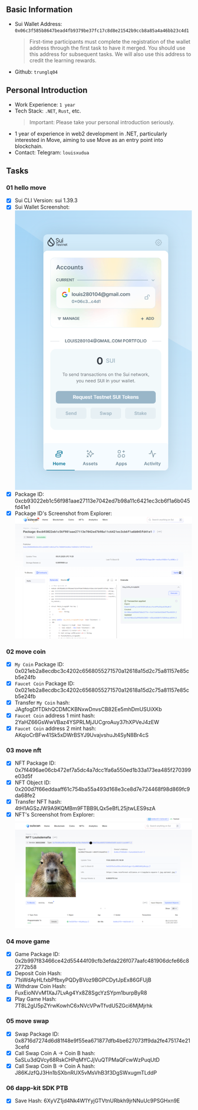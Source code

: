 ## Basic Information

- Sui Wallet Address: `0x06c3f585b8647bead4fb9379be37fc17c8d8e21542b9ccb8a85a4a46bb23c4d1`
  > First-time participants must complete the registration of the wallet address through the first task to have it merged. You should use this address for subsequent tasks. We will also use this address to credit the learning rewards.
- Github: `trunglq04`

## Personal Introduction

- Work Experience: `1 year`
- Tech Stack: `.NET`, `Rust`, etc.
  > Important: Please take your personal introduction seriously.
- 1 year of experience in web2 development in .NET, particularly interested in Move, aiming to use Move as an entry point into blockchain.
- Contact: Telegram: `louisxudua`

## Tasks

### 01 hello move

- [x] Sui CLI Version: sui 1.39.3
- [x] Sui Wallet Screenshot: ![](images/sui_wallet.png)
- [x] Package ID: 0xcb93022eb1c56f981aae27113e7042ed7b98a11c6421ec3cb6f1a6b045fd41e1
- [x] Package ID's Screenshot from Explorer: ![](images/package_id_Explorer.png)

### 02 move coin

- [x] `My Coin` Package ID: 0x021eb2a8ecdbc3c4202c6568055271570a12618a15d2c75a81157e85cb5e24fb
- [x] `Faucet Coin` Package ID: 0x021eb2a8ecdbc3c4202c6568055271570a12618a15d2c75a81157e85cb5e24fb
- [x] Transfer `My Coin` hash: JAgfogDfTDkhQCDMCKBNxwDnvsCB82Ee5mhDmUSUiXKb
- [x] `Faucet Coin` address 1 mint hash: 2YaHZ66GsWwVBaz4YSPRLMjJUCgroAuy37hXPVeJ4zEW
- [x] `Faucet Coin` address 2 mint hash: AKqioCrBFw41Sk5xDWrBSYJ9UvajvshuJt4SyN8Br4cS

### 03 move nft

- [x] NFT Package ID: 0x7f4496ae06cb472ef7a5dc4a7dcc1fa6a550ed1b33a173ea485f270399e03d5f
- [x] NFT Object ID: 0x200d7f66eddaaff61c754ba55a493d168e3ce8d7e724468f98d869fc9da68fe2
- [x] Transfer NFT hash: 4tH1AGSzJW9A9KQMBm9FTBB9LQx5eBfL25jtwLES9szA
- [x] NFT's Screenshot from Explorer: ![](images/nft_id_Explorer.png)

### 04 move game

- [x] Game Package ID: 0x2b997f83466ce42d55444f09cfb3efda226f077aafc481906dcfe66c82772b58
- [x] Deposit Coin Hash: 71sWdAyHLfxbPfbxyPQDyBVoz9BGPCDytJpEx86GFUjB
- [x] Withdraw Coin Hash: FuxEioNVvM1XaJ7LvAg4Yx8Z8SgcYzSYpm1burpByR8
- [x] Play Game Hash: 7T8L2gU5pZYrwKowhC6xNVcVPwTfvdU5ZGci6MjMjrhk

### 05 move swap

- [x] Swap Package ID: 0x8716d7274d6d81f48e9f55ea671877dfb4be627073ff9da2fe475174e213cefd
- [x] Call Swap Coin A -> Coin B hash: 5aSLu3dQVcy68RskCHPqMYCJjVuQTPMaQFcwWzPuqUtD
- [x] Call Swap Coin B -> Coin A hash: J86KJzfQJ3Hn1bSXbnRUX5vMsVhB3f3DgSWxugmTLddP

### 06 dapp-kit SDK PTB

- [x] Save Hash: 6XyVZ1jd4Nk4W1YyjGTVtnURbkh9jrNNuUc9PSGHxn9E
